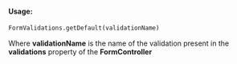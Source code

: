 #### Usage:

```html
FormValidations.getDefault(validationName)
```

Where **validationName** is the name of the validation present in the **validations** property of the **FormController**
